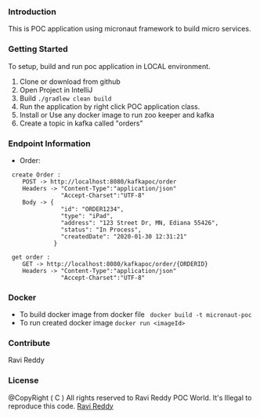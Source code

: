 ### Introduction 
This is POC application using micronaut framework to build micro services.

### Getting Started
To setup, build and run poc application in LOCAL environment. 
1.	Clone or download from github
2.	Open Project in IntelliJ
3.	Build ``` ./gradlew clean build ```
4.	Run the application by right click  POC application class.
5.  Install or Use any docker image to run zoo keeper and kafka
6.  Create a topic in kafka called "orders"

### Endpoint Information
- Order:
```
 create Order : 
    POST -> http://localhost:8080/kafkapoc/order
    Headers -> "Content-Type":"application/json"
               "Accept-Charset":"UTF-8"
    Body -> {
               "id": "ORDER1234",
               "type": "iPad",
               "address": "123 Street Dr, MN, Ediana 55426",
               "status": "In Process",
               "createdDate": "2020-01-30 12:31:21"
             }
```
```
 get order : 
    GET -> http://localhost:8080/kafkapoc/order/{ORDERID}
    Headers -> "Content-Type":"application/json"
               "Accept-Charset":"UTF-8"
```

### Docker
 - To build docker image from docker file
   ``` docker build -t micronaut-poc```
 - To run created docker image  ``` docker run <imageId> ```
 
 
### Contribute
Ravi Reddy 

### License
@CopyRight ( C ) All rights reserved to Ravi Reddy POC World. It's Illegal to reproduce this code.
[Ravi Reddy](https://www.linkedin.com/in/ravireddy55447/)